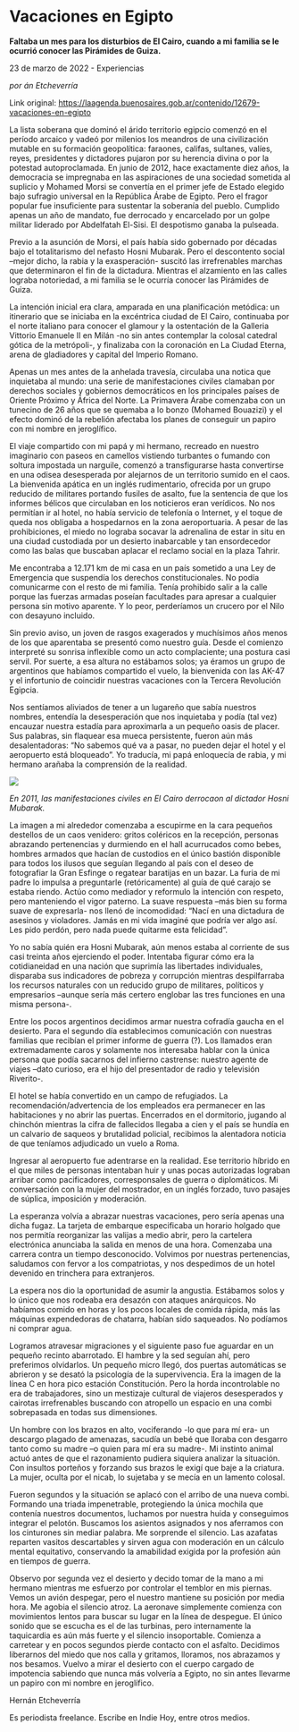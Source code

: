 # Vacaciones en Egipto

**Faltaba un mes para los disturbios de El Cairo, cuando a mi familia se le ocurrió conocer las Pirámides de Guiza.**

23 de marzo de 2022 - Experiencias

_por án Etcheverría_

Link original: https://laagenda.buenosaires.gob.ar/contenido/12679-vacaciones-en-egipto



La lista soberana que dominó el árido territorio egipcio comenzó en el período arcaico y vadeó por milenios los meandros de una civilización mutable en su formación geopolítica: faraones, califas, sultanes, valíes, reyes, presidentes y dictadores pujaron por su herencia divina o por la potestad autoproclamada. En junio de 2012, hace exactamente diez años, la democracia se impregnaba en las aspiraciones de una sociedad sometida al suplicio y Mohamed Morsi se convertía en el primer jefe de Estado elegido bajo sufragio universal en la República Árabe de Egipto. Pero el fragor popular fue insuficiente para sustentar la soberanía del pueblo. Cumplido apenas un año de mandato, fue derrocado y encarcelado por un golpe militar liderado por Abdelfatah El-Sisi. El despotismo ganaba la pulseada.




Previo a la asunción de Morsi, el país había sido gobernado por décadas bajo el totalitarismo del nefasto Hosni Mubarak. Pero el descontento social –mejor dicho, la rabia y la exasperación- suscitó las irrefrenables marchas que determinaron el fin de la dictadura. Mientras el alzamiento en las calles lograba notoriedad, a mi familia se le ocurría conocer las Pirámides de Guiza.




La intención inicial era clara, amparada en una planificación metódica: un itinerario que se iniciaba en la excéntrica ciudad de El Cairo, continuaba por el norte italiano para conocer el glamour y la ostentación de la Galleria Vittorio Emanuele II en Milán -no sin antes contemplar la colosal catedral gótica de la metrópoli-, y finalizaba con la coronación en La Ciudad Eterna, arena de gladiadores y capital del Imperio Romano.




Apenas un mes antes de la anhelada travesía, circulaba una notica que inquietaba al mundo: una serie de manifestaciones civiles clamaban por derechos sociales y gobiernos democráticos en los principales países de Oriente Próximo y África del Norte. La Primavera Árabe comenzaba con un tunecino de 26 años que se quemaba a lo bonzo (Mohamed Bouazizi) y el efecto dominó de la rebelión afectaba los planes de conseguir un papiro con mi nombre en jeroglífico.




El viaje compartido con mi papá y mi hermano, recreado en nuestro imaginario con paseos en camellos vistiendo turbantes o fumando con soltura impostada un narguile, comenzó a transfigurarse hasta convertirse en una odisea desesperada por alejarnos de un territorio sumido en el caos. La bienvenida apática en un inglés rudimentario, ofrecida por un grupo reducido de militares portando fusiles de asalto, fue la sentencia de que los informes bélicos que circulaban en los noticieros eran verídicos. No nos permitían ir al hotel, no había servicio de telefonía o Internet, y el toque de queda nos obligaba a hospedarnos en la zona aeroportuaria. A pesar de las prohibiciones, el miedo no lograba socavar la adrenalina de estar in situ en una ciudad custodiada por un desierto inabarcable y tan ensordecedor como las balas que buscaban aplacar el reclamo social en la plaza Tahrir.




Me encontraba a 12.171 km de mi casa en un país sometido a una Ley de Emergencia que suspendía los derechos constitucionales. No podía comunicarme con el resto de mi familia. Tenía prohibido salir a la calle porque las fuerzas armadas poseían facultades para apresar a cualquier persona sin motivo aparente. Y lo peor, perderíamos un crucero por el Nilo con desayuno incluido.




Sin previo aviso, un joven de rasgos exagerados y muchísimos años menos de los que aparentaba se presentó como nuestro guía. Desde el comienzo interpreté su sonrisa inflexible como un acto complaciente; una postura casi servil. Por suerte, a esa altura no estábamos solos; ya éramos un grupo de argentinos que habíamos compartido el vuelo, la bienvenida con las AK-47 y el infortunio de coincidir nuestras vacaciones con la Tercera Revolución Egipcia.




Nos sentíamos aliviados de tener a un lugareño que sabía nuestros nombres, entendía la desesperación que nos inquietaba y podía (tal vez) encauzar nuestra estadía para aproximarla a un pequeño oasis de placer. Sus palabras, sin flaquear esa mueca persistente, fueron aún más desalentadoras: “No sabemos qué va a pasar, no pueden dejar el hotel y el aeropuerto está bloqueado”. Yo traducía, mi papá enloquecía de rabia, y mi hermano arañaba la comprensión de la realidad.




![](https://cdn.feater.me/files/images/180581/03002762-bd5b-42b7-8864-7c264c9532d4.jpg)




*En 2011, las manifestaciones civiles en El Cairo derrocaon al dictador Hosni Mubarak.*




La imagen a mi alrededor comenzaba a escupirme en la cara pequeños destellos de un caos venidero: gritos coléricos en la recepción, personas abrazando pertenencias y durmiendo en el hall acurrucados como bebes, hombres armados que hacían de custodios en el único bastión disponible para todos los ilusos que seguían llegando al país con el deseo de fotografiar la Gran Esfinge o regatear baratijas en un bazar. La furia de mi padre lo impulsa a preguntarle (retóricamente) al guía de qué carajo se estaba riendo. Actúo como mediador y reformulo la intención con respeto, pero manteniendo el vigor paterno. La suave respuesta –más bien su forma suave de expresarla- nos llenó de incomodidad: “Nací en una dictadura de asesinos y violadores. Jamás en mi vida imaginé que podría ver algo así. Les pido perdón, pero nada puede quitarme esta felicidad”.




Yo no sabía quién era Hosni Mubarak, aún menos estaba al corriente de sus casi treinta años ejerciendo el poder. Intentaba figurar cómo era la cotidianeidad en una nación que suprimía las libertades individuales, disparaba sus indicadores de pobreza y corrupción mientras despilfarraba los recursos naturales con un reducido grupo de militares, políticos y empresarios –aunque sería más certero englobar las tres funciones en una misma persona-.




Entre los pocos argentinos decidimos armar nuestra cofradía gaucha en el desierto. Para el segundo día establecimos comunicación con nuestras familias que recibían el primer informe de guerra (?). Los llamados eran extremadamente caros y solamente nos interesaba hablar con la única persona que podía sacarnos del infierno castrense: nuestro agente de viajes –dato curioso, era el hijo del presentador de radio y televisión Riverito-.




El hotel se había convertido en un campo de refugiados. La recomendación/advertencia de los empleados era permanecer en las habitaciones y no abrir las puertas. Encerrados en el dormitorio, jugando al chinchón mientras la cifra de fallecidos llegaba a cien y el país se hundía en un calvario de saqueos y brutalidad policial, recibimos la alentadora noticia de que teníamos adjudicado un vuelo a Roma.




Ingresar al aeropuerto fue adentrarse en la realidad. Ese territorio híbrido en el que miles de personas intentaban huir y unas pocas autorizadas lograban arribar como pacificadores, corresponsales de guerra o diplomáticos. Mi conversación con la mujer del mostrador, en un inglés forzado, tuvo pasajes de súplica, imposición y moderación.




La esperanza volvía a abrazar nuestras vacaciones, pero sería apenas una dicha fugaz. La tarjeta de embarque especificaba un horario holgado que nos permitía reorganizar las valijas a medio abrir, pero la cartelera electrónica anunciaba la salida en menos de una hora. Comenzaba una carrera contra un tiempo desconocido. Volvimos por nuestras pertenencias, saludamos con fervor a los compatriotas, y nos despedimos de un hotel devenido en trinchera para extranjeros.




La espera nos dio la oportunidad de asumir la angustia. Estábamos solos y lo único que nos rodeaba era desazón con ataques anárquicos. No habíamos comido en horas y los pocos locales de comida rápida, más las máquinas expendedoras de chatarra, habían sido saqueados. No podíamos ni comprar agua.




Logramos atravesar migraciones y el siguiente paso fue aguardar en un pequeño recinto abarrotado. El hambre y la sed seguían ahí, pero preferimos olvidarlos. Un pequeño micro llegó, dos puertas automáticas se abrieron y se desató la psicología de la supervivencia. Era la imagen de la línea C en hora pico estación Constitución. Pero la horda incontrolable no era de trabajadores, sino un mestizaje cultural de viajeros desesperados y cairotas irrefrenables buscando con atropello un espacio en una combi sobrepasada en todas sus dimensiones.




Un hombre con los brazos en alto, vociferando -lo que para mí era- un descargo plagado de amenazas, sacudía un bebé que lloraba con desgarro tanto como su madre –o quien para mí era su madre-. Mi instinto animal actuó antes de que el razonamiento pudiera siquiera analizar la situación. Con insultos porteños y forzando sus brazos le exigí que baje a la criatura. La mujer, oculta por el nicab, lo sujetaba y se mecía en un lamento colosal.




Fueron segundos y la situación se aplacó con el arribo de una nueva combi. Formando una triada impenetrable, protegiendo la única mochila que contenía nuestros documentos, luchamos por nuestra huida y conseguimos integrar el pelotón. Buscamos los asientos asignados y nos aferramos con los cinturones sin mediar palabra. Me sorprende el silencio. Las azafatas reparten vasitos descartables y sirven agua con moderación en un cálculo mental equitativo, conservando la amabilidad exigida por la profesión aún en tiempos de guerra.




Observo por segunda vez el desierto y decido tomar de la mano a mi hermano mientras me esfuerzo por controlar el temblor en mis piernas. Vemos un avión despegar, pero el nuestro mantiene su posición por media hora. Me agobia el silencio atroz. La aeronave simplemente comienza con movimientos lentos para buscar su lugar en la línea de despegue. El único sonido que se escucha es el de las turbinas, pero internamente la taquicardia es aún más fuerte y el silencio insoportable. Comienza a carretear y en pocos segundos pierde contacto con el asfalto. Decidimos liberarnos del miedo que nos calla y gritamos, lloramos, nos abrazamos y nos besamos. Vuelvo a mirar el desierto con el cuerpo cargado de impotencia sabiendo que nunca más volvería a Egipto, no sin antes llevarme un papiro con mi nombre en jeroglífico.




Hernán Etcheverría




Es periodista freelance. Escribe en Indie Hoy, entre otros medios.




